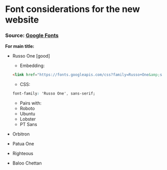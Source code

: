 # Font considerations for the new website

### Source: [Google Fonts](https://fonts.google.com/)

**For main title:**

+ Russo One [good]
   + Embedding:
   ``` HTML
   <link href="https://fonts.googleapis.com/css?family=Russo+One&amp;subset=latin-ext" rel="stylesheet">
   ```
   + CSS:
   ``` CSS
   font-family: 'Russo One', sans-serif;
   ```
   + Pairs with:
    + Roboto
    + Ubuntu
    + Lobster
    + PT Sans


+ Orbitron
+ Patua One
+ Righteous
+ Baloo Chettan